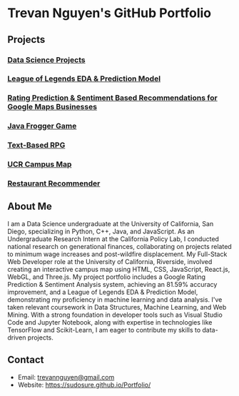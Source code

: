 # Trevan Nguyen's GitHub Portfolio

## Projects

### [Data Science Projects](https://github.com/SudoSure/DSProjects)

### [League of Legends EDA & Prediction Model](https://SudoSure.github.io/LeagueOfLegends)

### [Rating Prediction & Sentiment Based Recommendations for Google Maps Businesses]([https://github.com/hgnzheng/CSE158-Assignment_2](https://github.com/hgnzheng/CSE158-Assignment_2/blob/main/CSE_158_A2_Report.pdf))

### [Java Frogger Game](https://github.com/SudoSure/Frogger)

### [Text-Based RPG](https://github.com/SudoSure/TextBasedRPG)

### [UCR Campus Map](https://github.com/SudoSure/UCRCampusMap)

### [Restaurant Recommender](https://github.com/SudoSure/chinder)


## About Me

I am a Data Science undergraduate at the University of California, San Diego, specializing in Python, C++, Java, and JavaScript. As an Undergraduate Research Intern at the California Policy Lab, I conducted national research on generational finances, collaborating on projects related to minimum wage increases and post-wildfire displacement. My Full-Stack Web Developer role at the University of California, Riverside, involved creating an interactive campus map using HTML, CSS, JavaScript, React.js, WebGL, and Three.js. My project portfolio includes a Google Rating Prediction & Sentiment Analysis system, achieving an 81.59% accuracy improvement, and a League of Legends EDA & Prediction Model, demonstrating my proficiency in machine learning and data analysis. I've taken relevant coursework in Data Structures, Machine Learning, and Web Mining. With a strong foundation in developer tools such as Visual Studio Code and Jupyter Notebook, along with expertise in technologies like TensorFlow and Scikit-Learn, I am eager to contribute my skills to data-driven projects.

## Contact

- Email: trevannguyen@gmail.com
- Website: https://sudosure.github.io/Portfolio/


